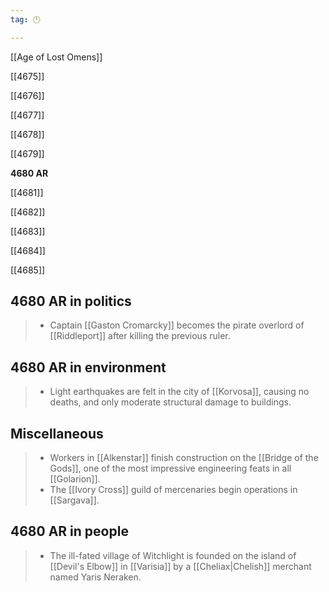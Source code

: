 ```yaml
---
tag: 🕛

---
```

[[Age of Lost Omens]]


[[4675]]

[[4676]]

[[4677]]

[[4678]]

[[4679]]

**4680 AR**

[[4681]]

[[4682]]

[[4683]]

[[4684]]

[[4685]]



## 4680 AR in politics

>  - Captain [[Gaston Cromarcky]] becomes the pirate overlord of [[Riddleport]] after killing the previous ruler.


## 4680 AR in environment

>  - Light earthquakes are felt in the city of [[Korvosa]], causing no deaths, and only moderate structural damage to buildings.


## Miscellaneous

>  - Workers in [[Alkenstar]] finish construction on the [[Bridge of the Gods]], one of the most impressive engineering feats in all [[Golarion]].
>  - The [[Ivory Cross]] guild of mercenaries begin operations in [[Sargava]].


## 4680 AR in people

>  - The ill-fated village of Witchlight is founded on the island of [[Devil's Elbow]] in [[Varisia]] by a [[Cheliax|Chelish]] merchant named Yaris Neraken.






